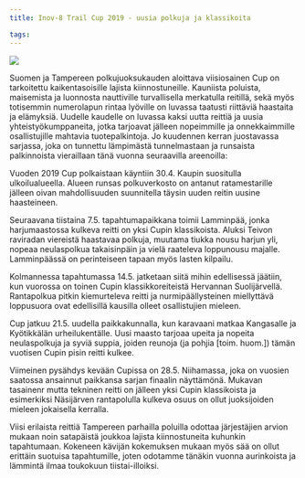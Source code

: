 ```yaml
---
title: Inov-8 Trail Cup 2019 - uusia polkuja ja klassikoita

tags:
---
```


[![](https://live.staticflickr.com/978/40933953865_869341d33c_b.jpg)](https://www.flickr.com/photos/131233811@N02/40933953865/in/album-72157690565440720/)

Suomen ja Tampereen polkujuoksukauden aloittava viisiosainen Cup on tarkoitettu kaikentasoisille lajista kiinnostuneille. Kauniista poluista, maisemista ja luonnosta nauttiville turvallisella merkatulla reitillä, sekä myös totisemmin numerolapun rintaa lyöville on luvassa taatusti riittäviä haastaita ja elämyksiä. Uudelle kaudelle on luvassa kaksi uutta reittiä ja uusia yhteistyökumppaneita, jotka tarjoavat jälleen nopeimmille ja onnekkaimmille osallistujille mahtavia tuotepalkintoja. Jo kuudennen kerran juostavassa sarjassa, joka on tunnettu lämpimästä tunnelmastaan ja runsaista palkinnoista vieraillaan tänä vuonna seuraavilla areenoilla:

Vuoden 2019 Cup polkaistaan käyntiin 30.4. Kaupin suositulla ulkoilualueella. Alueen runsas polkuverkosto on antanut ratamestarille jälleen oivan mahdollisuuden suunnitella täysin uuden reitin uusine haasteineen.

Seuraavana tiistaina 7.5. tapahtumapaikkana toimii Lamminpää, jonka harjumaastossa kulkeva reitti on yksi Cupin klassikoista. Aluksi Teivon raviradan viereistä haastavaa polkuja, muutama tiukka nousu harjun yli, nopeaa neulaspolkua takaisinpäin ja vielä raateleva loppunousu majalle. Lamminpäässä on perinteiseen tapaan myös lasten kilpailu.

Kolmannessa tapahtumassa 14.5. jatketaan siitä mihin edellisessä jäätiin, kun vuorossa on toinen Cupin klassikkoreiteistä Hervannan Suolijärvellä. Rantapolkua pitkin kiemurteleva reitti ja nurmipäällysteinen miellyttävä loppusuora ovat edellisillä kausilla olleet osallistujien mieleen.

Cup jatkuu 21.5. uudella paikkakunnalla, kun karavaani matkaa Kangasalle ja Kyötikkälän urheilukentälle. Uusi maasto tarjoaa upeita ja nopeita neulaspolkuja ja syviä suppia, joiden reunoja (ja pohjia [toim. huom.]) tämän vuotisen Cupin pisin reitti kulkee.

Viimeinen pysähdys kevään Cupissa on 28.5. Niihamassa, joka on vuosien saatossa ansainnut paikkansa sarjan finaalin näyttämönä. Mukavan tasainenr mutta tekninen reitti on jälleen yksi Cupin klassikoista ja esimerkiksi Näsijärven rantapolulla kulkeva osuus on ollut juoksijoiden mieleen jokaisella kerralla.

Viisi erilaista reittiä Tampereen parhailla poluilla odottaa järjestäjien arvion mukaan noin satapäistä joukkoa lajista kiinnostuneita kuhunkin tapahtumaan. Kokeneen kävijän kokemuksen mukaan myös sää on ollut erittäin suotuisa tapahtumille, joten odotamme tänäkin vuonna aurinkoista ja lämmintä ilmaa toukokuun tiistai-illoiksi.
